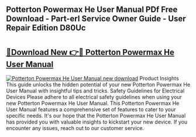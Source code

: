 ## Potterton Powermax He User Manual PDf Free Download - Part-erI Service Owner Guide - User Repair Edition D80Uc

# <h2><a href="http://cf16588.oget.top/?id=Potterton+Powermax+He+User+Manual">🔗Download New 👉🔴 Potterton Powermax He User Manual</a></h2>

[![Potterton Powermax He User Manual new download](https://i.imgur.com/5g1atiW.png)](http://cf16588.oget.top/?id=Potterton+Powermax+He+User+Manual)
Product Insights This guide unlocks the hidden potential of your new Potterton Powermax He User Manual with insightful tips and tricks. Safety Guidelines for Electrical Devices Please adhere to all electrical safety guidelines when using your new Potterton Powermax He User Manual. This Potterton Powermax He User Manual features a comprehensive set of features to cater to your specific needs. It's our hope that the Potterton Powermax He User Manual has provided you with valuable insights to kickstart your new device. If you encounter any issues, reach out to our customer service.
